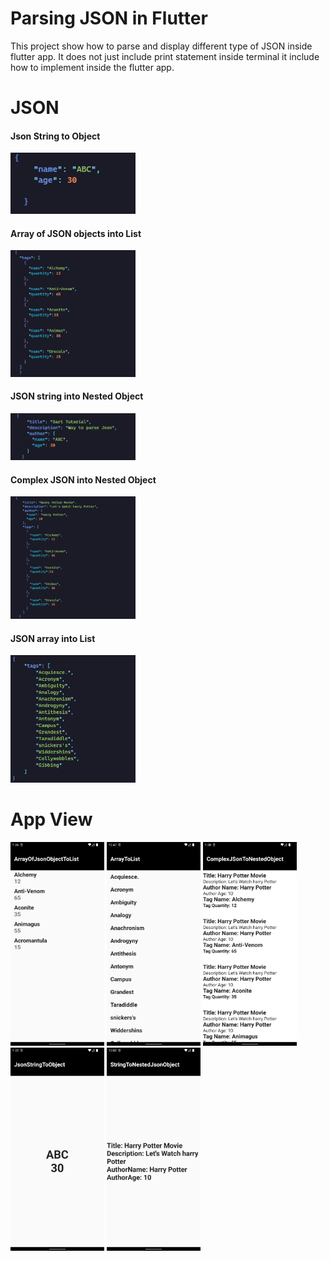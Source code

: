 # Parsing JSON in Flutter

This project show how to parse and display different type of JSON inside flutter app.
It does not just include print statement inside terminal it include how to implement inside the flutter app.

# JSON

#### Json String to Object

<img src="demo/JsonView/stringJSon.PNG" alt="drawing" width="200"/>

#### Array of JSON objects into List

<img src="demo/JsonView/objectArray.PNG" alt="drawing" width="200"/>

#### JSON string into Nested Object

<img src="demo/JsonView/nestedString.PNG" alt="drawing" width="200"/>

#### Complex JSON into Nested Object

<img src="demo/JsonView/complexJson.PNG" alt="drawing" width="200"/>

#### JSON array into List

<img src="demo/JsonView/arrayJson.PNG" alt="drawing" width="200"/>

# App View

<p float="left">
  <img src="demo/View/ArrayOfJsonObjectToList.png" width="150" />
  <img src="/demo/View/arraytolist.png" width="150" />
  <img src="demo/View/ComplexJSonToNestedObject.png" width="150" />
  <img src="demo/View/JsonStringToObject.png" width="150" />
  <img src="/demo/View/stringTONestedJSOnObject.png" width="150" />
</p>
